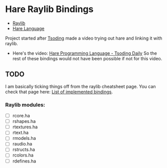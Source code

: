 # Hare Raylib Bindings
- [Raylib](https://www.raylib.com)
- [Hare Language](https://harelang.org/)

Project started after [Tsoding](https://www.youtube.com/channel/UCrqM0Ym_NbK1fqeQG2VIohg) made a video trying out hare and linking it with raylib.
- Here's the video: [Hare Programming Language - Tsoding Daily](https://www.youtube.com/watch?v=2E3E_Rh3mvw)
So the rest of these bindings would not have been possible if not for this video.

## TODO
I am basically ticking things off from the raylib cheatsheet page. You can check that page here: [List of implemented bindings](./raylib_cheatsheet.md).
### Raylib modules:
- [ ] rcore.ha
- [ ] rshapes.ha
- [ ] rtextures.ha
- [ ] rtext.ha
- [ ] rmodels.ha
- [ ] raudio.ha
- [ ] rstructs.ha
- [ ] rcolors.ha
- [ ] rdefines.ha
